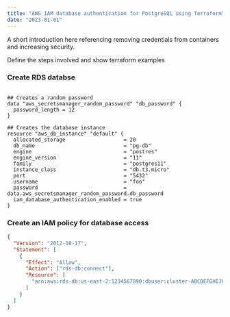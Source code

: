 ```yaml
---
title: "AWS IAM database authentication for PostgreSQL using Terraform"
date: "2023-01-01"
---
```


A short introduction here referencing removing credentials from containers
and increasing security.

Define the steps involved and show terraform examples

### Create RDS databse

```hcl

## Creates a random password
data "aws_secretsmanager_random_password" "db_password" {
  password_length = 12
}

## Creates the database instance
resource "aws_db_instance" "default" {
  allocated_storage                   = 20
  db_name                             = "pg-db"
  engine                              = "postres"
  engine_version                      = "11"
  family                              = "postgres11"
  instance_class                      = "db.t3.micro"
  port                                = "5432"
  username                            = "foo"
  password                            = data.aws_secretsmanager_random_password.db_password
  iam_database_authentication_enabled = true
}
```

### Create an IAM policy for database access

```json
{
  "Version": "2012-10-17",
  "Statement": [
    {
      "Effect": "Allow",
      "Action": ["rds-db:connect"],
      "Resource": [
        "arn:aws:rds-db:us-east-2:1234567890:dbuser:cluster-ABCDEFGHIJKL01234/jack"
      ]
    }
  ]
}
```
